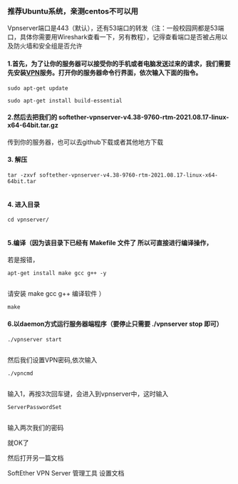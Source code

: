 ### 推荐Ubuntu系统，亲测centos不可以用

Vpnserver端口是443（默认），还有53端口的转发（注：一般校园网都是53端口，具体你需要用Wireshark查看一下，另有教程），记得查看端口是否被占用以及防火墙和安全组是否允许

 

#### 1.首先，为了让你的服务器可以接受你的手机或者电脑发送过来的请求，我们需要先安装[VPN](https://www.baidu.com/s?ie=utf-8&f=8&rsv_bp=1&dsp=baidubrowser&tn=50000275_hao_pg&wd=VPN&oq=tracert&rsv_pq=fda0b4800001d011&rsv_t=f6cd8H6kxtiPyhqJH1TAveG2IVdjeVEnzxjqFTK4VHtw1X9TrTySzr1AqgkZt8Waud7ZiBay&rqlang=cn&rsv_enter=1&inputT=2776&rsv_sug3=6&rsv_sug1=4&rsv_sug7=100&rsv_sug2=0&rsv_sug4=3567)服务。打开你的服务器命令行界面，依次输入下面的指令。

```
sudo apt-get update

sudo apt-get install build-essential
```



#### 2.然后去把我们的 softether-vpnserver-v4.38-9760-rtm-2021.08.17-linux-x64-64bit.tar.gz

传到你的服务器，也可以去github下载或者其他地方下载

 

#### 3. 解压

```
tar -zxvf softether-vpnserver-v4.38-9760-rtm-2021.08.17-linux-x64-64bit.tar


```

 

#### 4. 进入目录

```
cd vpnserver/


```

 

#### 5.编译（因为该目录下已经有 Makefile 文件了 所以可直接进行编译操作，

若是报错，

```
apt-get install make gcc g++ -y 


```

请安装 make gcc g++ 编译软件 ）

```
make
```

 

#### 6.以daemon方式运行服务器端程序（要停止只需要 ./vpnserver stop 即可）

```
./vpnserver start


```

然后我们设置VPN密码,依次输入

```
./vpncmd


```

输入1，再按3次回车键，会进入到vpnserver中，这时输入

```
ServerPasswordSet


```

输入两次我们的密码

就OK了

 

然后打开另一篇文档

SoftEther VPN Server 管理工具  设置文档